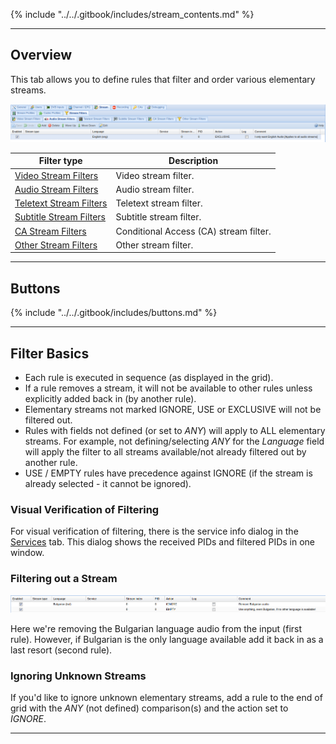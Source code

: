 {% include "../../.gitbook/includes/stream_contents.md" %}

---

## Overview

This tab allows you to define rules that filter and order various 
elementary streams. 

!['Stream filters'](../../.gitbook/assets/doc/stream/stream_filters_tab.png)

Filter type                                            | Description
-------------------------------------------------------|-----------------------
[Video Stream Filters](class/esfilter_video)           | Video stream filter.
[Audio Stream Filters](class/esfilter_audio)           | Audio stream filter.
[Teletext Stream Filters](class/esfilter_teletext)     | Teletext stream filter.
[Subtitle Stream Filters](class/esfilter_subtit)       | Subtitle stream filter.
[CA Stream Filters](class/esfilter_ca)                 | Conditional Access (CA) stream filter.
[Other Stream Filters](class/esfilter_other)           | Other stream filter.

---

## Buttons

{% include "../../.gitbook/includes/buttons.md" %}

---

## Filter Basics

* Each rule is executed in sequence (as displayed in the grid). 
* If a rule removes a stream, it will not be available to other rules
unless explicitly added back in (by another rule).
* Elementary streams not marked IGNORE, USE or EXCLUSIVE will not be 
filtered out.
* Rules with fields not defined (or set to *ANY*) will apply to ALL 
elementary streams. For example, not defining/selecting *ANY* for 
the *Language* field will apply the filter to all streams available/not 
already filtered out by another rule.
* USE / EMPTY rules have precedence against IGNORE (if the stream is 
already selected - it cannot be ignored).

### Visual Verification of Filtering

For visual verification of filtering, there is the service 
info dialog in the [Services](class/mpegts_service) tab. 
This dialog shows the received PIDs and filtered PIDs in one window.

### Filtering out a Stream

!['Removing a stream'](../../.gitbook/assets/doc/stream/stream_filter_example.png)

Here we're removing the Bulgarian language audio from the 
input (first rule). However, if Bulgarian is the only language 
available add it back in as a last resort (second rule).

### Ignoring Unknown Streams

If you'd like to ignore unknown elementary streams, add a rule to the 
end of grid with the *ANY* (not defined) comparison(s) and the 
action set to *IGNORE*.

---
